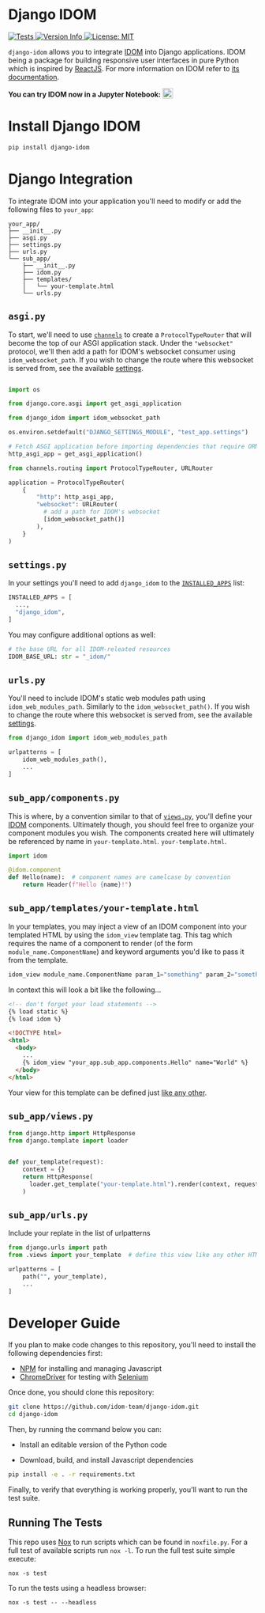 # Django IDOM

<a href="https://github.com/idom-team/django-idom/actions?query=workflow%3ATest">
  <img alt="Tests" src="https://github.com/idom-team/django-idom/workflows/Test/badge.svg?event=push" />
</a>
<a href="https://pypi.python.org/pypi/django-idom">
  <img alt="Version Info" src="https://img.shields.io/pypi/v/idom.svg"/>
</a>
<a href="https://github.com/idom-team/django-idom/blob/main/LICENSE">
  <img alt="License: MIT" src="https://img.shields.io/badge/License-MIT-purple.svg">
</a>

`django-idom` allows you to integrate [IDOM](https://github.com/idom-team/idom) into
Django applications. IDOM being a package for building responsive user interfaces in
pure Python which is inspired by [ReactJS](https://reactjs.org/). For more information
on IDOM refer to [its documentation](https://idom-docs.herokuapp.com).

**You can try IDOM now in a Jupyter Notebook:**
<a
  target="_blank"
  href="https://mybinder.org/v2/gh/idom-team/idom-jupyter/main?filepath=notebooks%2Fintroduction.ipynb">
  <img
    alt="Binder"
    valign="bottom"
    height="21px"
    src="https://mybinder.org/badge_logo.svg"/>
</a>


# Install Django IDOM

```bash
pip install django-idom
```

# Django Integration

To integrate IDOM into your application you'll need to modify or add the following files to `your_app`:

```
your_app/
├── __init__.py
├── asgi.py
├── settings.py
├── urls.py
└── sub_app/
    ├── __init__.py
    ├── idom.py
    ├── templates/
    │   └── your-template.html
    └── urls.py
```

## `asgi.py`

To start, we'll need to use [`channels`](https://channels.readthedocs.io/en/stable/) to
create a `ProtocolTypeRouter` that will become the top of our ASGI application stack.
Under the `"websocket"` protocol, we'll then add a path for IDOM's websocket consumer
using `idom_websocket_path`. If you wish to change the route where this
websocket is served from, see the available [settings](#settings.py).

```python

import os

from django.core.asgi import get_asgi_application

from django_idom import idom_websocket_path

os.environ.setdefault("DJANGO_SETTINGS_MODULE", "test_app.settings")

# Fetch ASGI application before importing dependencies that require ORM models.
http_asgi_app = get_asgi_application()

from channels.routing import ProtocolTypeRouter, URLRouter

application = ProtocolTypeRouter(
    {
        "http": http_asgi_app,
        "websocket": URLRouter(
          # add a path for IDOM's websocket
          [idom_websocket_path()]
        ),
    }
)
```

## `settings.py`

In your settings you'll need to add `django_idom` to the
[`INSTALLED_APPS`](https://docs.djangoproject.com/en/3.2/ref/settings/#std:setting-INSTALLED_APPS)
list:

```python
INSTALLED_APPS = [
  ...,
  "django_idom",
]
```

You may configure additional options as well:

```python
# the base URL for all IDOM-releated resources
IDOM_BASE_URL: str = "_idom/"
```

## `urls.py`

You'll need to include IDOM's static web modules path using `idom_web_modules_path`.
Similarly to the `idom_websocket_path()`. If you wish to change the route where this
websocket is served from, see the available [settings](#settings.py).

```python
from django_idom import idom_web_modules_path

urlpatterns = [
    idom_web_modules_path(),
    ...
]
```

## `sub_app/components.py`

This is where, by a convention similar to that of
[`views.py`](https://docs.djangoproject.com/en/3.2/topics/http/views/), you'll define
your [IDOM](https://github.com/idom-team/idom) components. Ultimately though, you should
feel free to organize your component modules you wish. The components created here will
ultimately be referenced by name in `your-template.html`. `your-template.html`.

```python
import idom

@idom.component
def Hello(name):  # component names are camelcase by convention
    return Header(f"Hello {name}!")
```

## `sub_app/templates/your-template.html`

In your templates, you may inject a view of an IDOM component into your templated HTML
by using the `idom_view` template tag. This tag which requires the name of a component
to render (of the form `module_name.ComponentName`) and keyword arguments you'd like to
pass it from the template.

```python
idom_view module_name.ComponentName param_1="something" param_2="something-else"
```

In context this will look a bit like the following...

```html
<!-- don't forget your load statements -->
{% load static %}
{% load idom %}

<!DOCTYPE html>
<html>
  <body>
    ...
    {% idom_view "your_app.sub_app.components.Hello" name="World" %}
  </body>
</html>
```

Your view for this template can be defined just
[like any other](https://docs.djangoproject.com/en/3.2/intro/tutorial03/#write-views-that-actually-do-something).

## `sub_app/views.py`

```python
from django.http import HttpResponse
from django.template import loader


def your_template(request):
    context = {}
    return HttpResponse(
      loader.get_template("your-template.html").render(context, request)
    )
```

## `sub_app/urls.py`

Include your replate in the list of urlpatterns

```python
from django.urls import path
from .views import your_template  # define this view like any other HTML template

urlpatterns = [
    path("", your_template),
    ...
]
```

# Developer Guide

If you plan to make code changes to this repository, you'll need to install the
following dependencies first:

- [NPM](https://docs.npmjs.com/try-the-latest-stable-version-of-npm) for
  installing and managing Javascript
- [ChromeDriver](https://chromedriver.chromium.org/downloads) for testing with
  [Selenium](https://www.seleniumhq.org/)

Once done, you should clone this repository:

```bash
git clone https://github.com/idom-team/django-idom.git
cd django-idom
```

Then, by running the command below you can:

- Install an editable version of the Python code

- Download, build, and install Javascript dependencies

```bash
pip install -e . -r requirements.txt
```

Finally, to verify that everything is working properly, you'll want to run the test suite.

## Running The Tests

This repo uses [Nox](https://nox.thea.codes/en/stable/) to run scripts which can
be found in `noxfile.py`. For a full test of available scripts run `nox -l`. To run the full test suite simple execute:

```
nox -s test
```

To run the tests using a headless browser:

```
nox -s test -- --headless
```
